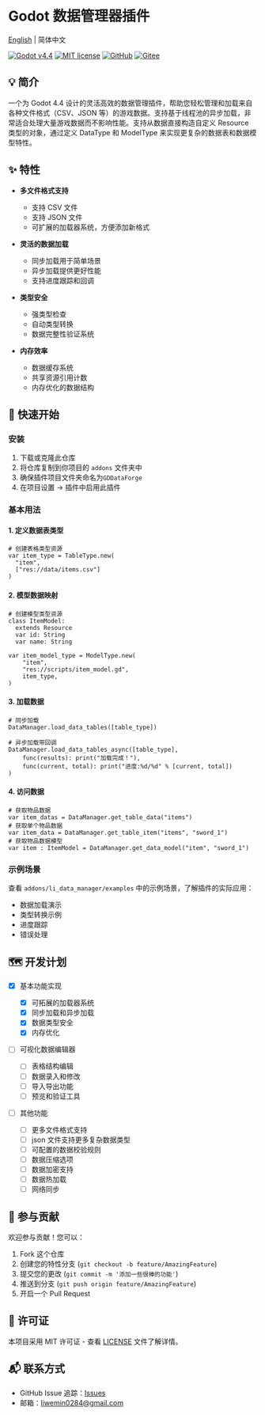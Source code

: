 # Godot 数据管理器插件

[English](README-EN.md) | 简体中文

[![Godot v4.4](https://img.shields.io/badge/Godot-v4.4-%23478cbf)](https://godotengine.org/)
[![MIT license](https://img.shields.io/badge/license-MIT-brightgreen.svg)](../../LICENSE)
[![GitHub](https://img.shields.io/badge/GitHub-仓库-black?logo=github)](https://github.com/Liweimin0512/GDDataForge)
[![Gitee](https://img.shields.io/badge/Gitee-仓库-red?logo=gitee)](https://gitee.com/Giab/GDDataForge)

## 💡 简介

一个为 Godot 4.4 设计的灵活高效的数据管理插件，帮助您轻松管理和加载来自各种文件格式（CSV、JSON 等）的游戏数据。支持基于线程池的异步加载，非常适合处理大量游戏数据而不影响性能。支持从数据直接构造自定义 Resource 类型的对象，通过定义 DataType 和 ModelType 来实现更复杂的数据表和数据模型特性。

## ✨ 特性

- **多文件格式支持**

  - 支持 CSV 文件
  - 支持 JSON 文件
  - 可扩展的加载器系统，方便添加新格式

- **灵活的数据加载**

  - 同步加载用于简单场景
  - 异步加载提供更好性能
  - 支持进度跟踪和回调

- **类型安全**

  - 强类型检查
  - 自动类型转换
  - 数据完整性验证系统

- **内存效率**
  - 数据缓存系统
  - 共享资源引用计数
  - 内存优化的数据结构

## 🚀 快速开始

### 安装

1. 下载或克隆此仓库
2. 将仓库复制到你项目的 `addons` 文件夹中
3. 确保插件项目文件夹命名为`GDDataForge`
4. 在项目设置 -> 插件中启用此插件

### 基本用法

#### 1. **定义数据表类型**

```gdscript
# 创建表格类型资源
var item_type = TableType.new(
  "item",
  ["res://data/items.csv"]
)
```

#### 2. **模型数据映射**

```gdscript
# 创建模型类型资源
class ItemModel:
  extends Resource
  var id: String
  var name: String

var item_model_type = ModelType.new(
	"item",
	"res://scripts/item_model.gd",
	item_type,
)
```

#### 3. **加载数据**

```gdscript
# 同步加载
DataManager.load_data_tables([table_type])

# 异步加载带回调
DataManager.load_data_tables_async([table_type],
	func(results): print("加载完成！"),
	func(current, total): print("进度:%d/%d" % [current, total])
)
```

#### 4. **访问数据**

```gdscript
# 获取物品数据
var item_datas = DataManager.get_table_data("items")
# 获取单个物品数据
var item_data = DataManager.get_table_item("items", "sword_1")
# 获取物品数据模型
var item : ItemModel = DataManager.get_data_model("item", "sword_1")
```

### 示例场景

查看 `addons/li_data_manager/examples` 中的示例场景，了解插件的实际应用：

- 数据加载演示
- 类型转换示例
- 进度跟踪
- 错误处理

## 🗺️ 开发计划

- [x] 基本功能实现

  - [x] 可拓展的加载器系统
  - [x] 同步加载和异步加载
  - [x] 数据类型安全
  - [x] 内存优化

- [ ] 可视化数据编辑器

  - [ ] 表格结构编辑
  - [ ] 数据录入和修改
  - [ ] 导入导出功能
  - [ ] 预览和验证工具

- [ ] 其他功能
  - [ ] 更多文件格式支持
  - [ ] json 文件支持更多复杂数据类型
  - [ ] 可配置的数据校验规则
  - [ ] 数据压缩选项
  - [ ] 数据加密支持
  - [ ] 数据热加载
  - [ ] 网络同步

## 🤝 参与贡献

欢迎参与贡献！您可以：

1. Fork 这个仓库
2. 创建您的特性分支 (`git checkout -b feature/AmazingFeature`)
3. 提交您的更改 (`git commit -m '添加一些很棒的功能'`)
4. 推送到分支 (`git push origin feature/AmazingFeature`)
5. 开启一个 Pull Request

## 📄 许可证

本项目采用 MIT 许可证 - 查看 [LICENSE](/LICENSE) 文件了解详情。

## 📬 联系方式

- GitHub Issue 追踪：[Issues](https://github.com/Liweimin0512/GDDataForge/issues)
- 邮箱：[liwemin0284@gmail.com](liwemin0284@gmail.com)
